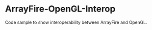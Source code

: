 ArrayFire-OpenGL-Interop
========================

Code sample to show interoperability between ArrayFire and OpenGL.
